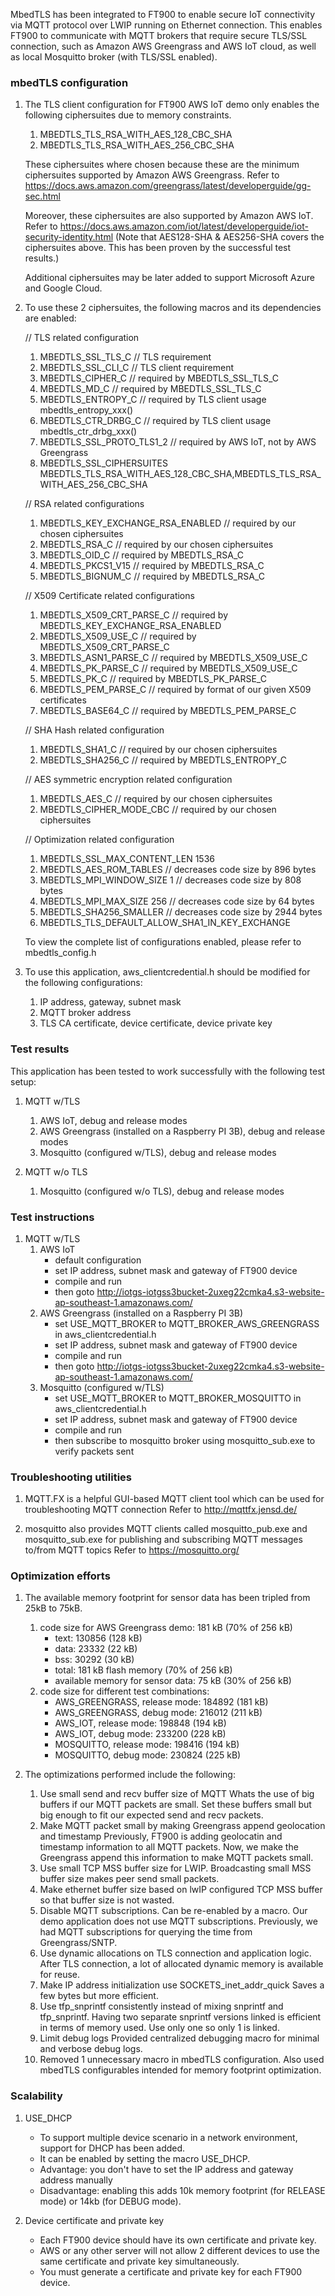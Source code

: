 MbedTLS has been integrated to FT900 to enable secure IoT connectivity via MQTT protocol over LWIP running on Ethernet connection. 
This enables FT900 to communicate with MQTT brokers that require secure TLS/SSL connection, 
such as Amazon AWS Greengrass and AWS IoT cloud, as well as local Mosquitto broker (with TLS/SSL enabled).


### mbedTLS configuration

1. The TLS client configuration for FT900 AWS IoT demo only enables the following ciphersuites due to memory constraints.

   1. MBEDTLS_TLS_RSA_WITH_AES_128_CBC_SHA
   2. MBEDTLS_TLS_RSA_WITH_AES_256_CBC_SHA

   These ciphersuites where chosen because these are the minimum ciphersuites supported by Amazon AWS Greengrass.
   Refer to https://docs.aws.amazon.com/greengrass/latest/developerguide/gg-sec.html

   Moreover, these ciphersuites are also supported by Amazon AWS IoT.
   Refer to https://docs.aws.amazon.com/iot/latest/developerguide/iot-security-identity.html 
   (Note that AES128-SHA & AES256-SHA covers the ciphersuites above. This has been proven by the successful test results.)

   Additional ciphersuites may be later added to support Microsoft Azure and Google Cloud.


2. To use these 2 ciphersuites, the following macros and its dependencies are enabled:

   // TLS related configuration
   1. MBEDTLS_SSL_TLS_C // TLS requirement
   2. MBEDTLS_SSL_CLI_C // TLS client requirement
   3. MBEDTLS_CIPHER_C // required by MBEDTLS_SSL_TLS_C
   4. MBEDTLS_MD_C // required by MBEDTLS_SSL_TLS_C
   5. MBEDTLS_ENTROPY_C // required by TLS client usage mbedtls_entropy_xxx()
   6. MBEDTLS_CTR_DRBG_C // required by TLS client usage mbedtls_ctr_drbg_xxx()
   7. MBEDTLS_SSL_PROTO_TLS1_2 // required by AWS IoT, not by AWS Greengrass
   8. MBEDTLS_SSL_CIPHERSUITES MBEDTLS_TLS_RSA_WITH_AES_128_CBC_SHA,MBEDTLS_TLS_RSA_WITH_AES_256_CBC_SHA

   // RSA related configurations
   1. MBEDTLS_KEY_EXCHANGE_RSA_ENABLED // required by our chosen ciphersuites
   2. MBEDTLS_RSA_C // required by our chosen ciphersuites
   3. MBEDTLS_OID_C // required by MBEDTLS_RSA_C
   4. MBEDTLS_PKCS1_V15 // required by MBEDTLS_RSA_C
   5. MBEDTLS_BIGNUM_C // required by MBEDTLS_RSA_C

   // X509 Certificate related configurations
   1. MBEDTLS_X509_CRT_PARSE_C // required by MBEDTLS_KEY_EXCHANGE_RSA_ENABLED
   2. MBEDTLS_X509_USE_C // required by MBEDTLS_X509_CRT_PARSE_C
   3. MBEDTLS_ASN1_PARSE_C // required by MBEDTLS_X509_USE_C
   4. MBEDTLS_PK_PARSE_C // required by MBEDTLS_X509_USE_C
   5. MBEDTLS_PK_C // required by MBEDTLS_PK_PARSE_C
   6. MBEDTLS_PEM_PARSE_C // required by format of our given X509 certificates
   7. MBEDTLS_BASE64_C // required by MBEDTLS_PEM_PARSE_C

   // SHA Hash related configuration
   1. MBEDTLS_SHA1_C // required by our chosen ciphersuites
   2. MBEDTLS_SHA256_C // required by MBEDTLS_ENTROPY_C

   // AES symmetric encryption related configuration
   1. MBEDTLS_AES_C // required by our chosen ciphersuites
   2. MBEDTLS_CIPHER_MODE_CBC // required by our chosen ciphersuites

   // Optimization related configuration
   1. MBEDTLS_SSL_MAX_CONTENT_LEN 1536
   2. MBEDTLS_AES_ROM_TABLES // decreases code size by 896 bytes
   3. MBEDTLS_MPI_WINDOW_SIZE 1 // decreases code size by 808 bytes
   4. MBEDTLS_MPI_MAX_SIZE 256 // decreases code size by 64 bytes
   5. MBEDTLS_SHA256_SMALLER // decreases code size by 2944 bytes
   6. MBEDTLS_TLS_DEFAULT_ALLOW_SHA1_IN_KEY_EXCHANGE

   To view the complete list of configurations enabled, please refer to mbedtls_config.h


3. To use this application, aws_clientcredential.h should be modified for the following configurations:
   1. IP address, gateway, subnet mask
   2. MQTT broker address
   3. TLS CA certificate, device certificate, device private key 


### Test results
This application has been tested to work successfully with the following test setup:

1. MQTT w/TLS
   1. AWS IoT, debug and release modes
   2. AWS Greengrass (installed on a Raspberry PI 3B), debug and release modes
   3. Mosquitto (configured w/TLS), debug and release modes

2. MQTT w/o TLS
   1. Mosquitto (configured w/o TLS), debug and release modes


### Test instructions

1. MQTT w/TLS
   1. AWS IoT
      - default configuration
      - set IP address, subnet mask and gateway of FT900 device
      - compile and run
      - then goto http://iotgs-iotgss3bucket-2uxeg22cmka4.s3-website-ap-southeast-1.amazonaws.com/
   2. AWS Greengrass (installed on a Raspberry PI 3B)
      - set USE_MQTT_BROKER to MQTT_BROKER_AWS_GREENGRASS in aws_clientcredential.h
      - set IP address, subnet mask and gateway of FT900 device
      - compile and run
      - then goto http://iotgs-iotgss3bucket-2uxeg22cmka4.s3-website-ap-southeast-1.amazonaws.com/
   3. Mosquitto (configured w/TLS)
      - set USE_MQTT_BROKER to MQTT_BROKER_MOSQUITTO in aws_clientcredential.h
      - set IP address, subnet mask and gateway of FT900 device
      - compile and run
      - then subscribe to mosquitto broker using mosquitto_sub.exe to verify packets sent


### Troubleshooting utilities

1. MQTT.FX is a helpful GUI-based MQTT client tool which can be used for troubleshooting MQTT connection
   Refer to http://mqttfx.jensd.de/

2. mosquitto also provides MQTT clients called mosquitto_pub.exe and mosquitto_sub.exe
   for publishing and subscribing MQTT messages to/from MQTT topics
   Refer to https://mosquitto.org/


### Optimization efforts

1. The available memory footprint for sensor data has been tripled from 25kB to 75kB.
   1. code size for AWS Greengrass demo: 181 kB (70% of 256 kB)
      - text: 130856 (128 kB)
      - data: 23332 (22 kB)
      - bss:  30292 (30 kB)
      - total: 181 kB flash memory (70% of 256 kB)
      - available memory for sensor data: 75 kB (30% of 256 kB)
   2. code size for different test combinations:
      - AWS_GREENGRASS, release mode: 184892 (181 kB)
      - AWS_GREENGRASS, debug mode: 216012 (211 kB)
      - AWS_IOT, release mode: 198848 (194 kB)
      - AWS_IOT, debug mode: 233200 (228 kB)
      - MOSQUITTO, release mode: 198416 (194 kB)
      - MOSQUITTO, debug mode: 230824 (225 kB)

2. The optimizations performed include the following:
   1. Use small send and recv buffer size of MQTT
      Whats the use of big buffers if our MQTT packets are small.
      Set these buffers small but big enough to fit our expected send and recv packets.
   2. Make MQTT packet small by making Greengrass append geolocation and timestamp
      Previously, FT900 is adding geolocatin and timestamp information to all MQTT packets.
      Now, we make the Greengrass append this information to make MQTT packets small.
   3. Use small TCP MSS buffer size for LWIP. 
      Broadcasting small MSS buffer size makes peer send small packets.
   4. Make ethernet buffer size based on lwIP configured TCP MSS buffer 
      so that buffer size is not wasted.
   5. Disable MQTT subscriptions. Can be re-enabled by a macro.
      Our demo application does not use MQTT subscriptions.
      Previously, we had MQTT subscriptions for querying the time from Greengrass/SNTP.
   6. Use dynamic allocations on TLS connection and application logic. 
      After TLS connection, a lot of allocated dynamic memory is available for reuse.
   7. Make IP address initialization use SOCKETS_inet_addr_quick
      Saves a few bytes but more efficient.
   8. Use tfp_snprintf consistently instead of mixing snprintf and tfp_snprintf.
      Having two separate snprintf versions linked is efficient in terms of memory used.
      Use only one so only 1 is linked.
   9. Limit debug logs
      Provided centralized debugging macro for minimal and verbose debug logs.
   10. Removed 1 unnecessary macro in mbedTLS configuration.
      Also used mbedTLS configurables intended for memory footprint optimization.


### Scalability

1. USE_DHCP
   - To support multiple device scenario in a network environment, support for DHCP has been added. 
   - It can be enabled by setting the macro USE_DHCP.
   - Advantage: you don't have to set the IP address and gateway address manually
   - Disadvantage: enabling this adds 10k memory footprint (for RELEASE mode) or 14kb (for DEBUG mode).
   
2. Device certificate and private key
   - Each FT900 device should have its own certificate and private key.
   - AWS or any other server will not allow 2 different devices to use the same certificate and private key simultaneously.
   - You must generate a certificate and private key for each FT900 device.
